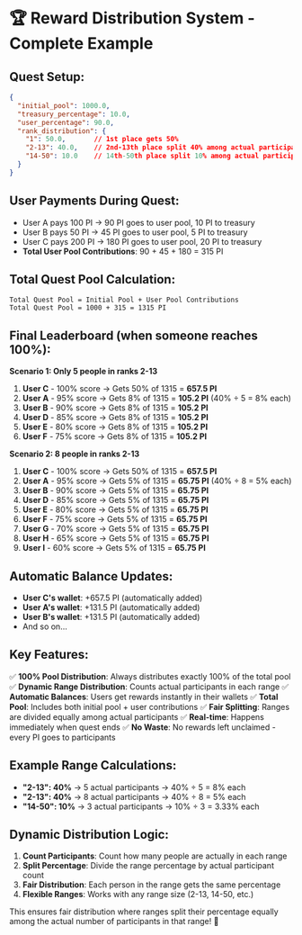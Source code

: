 # 🏆 Reward Distribution System - Complete Example

## **Quest Setup:**
```json
{
  "initial_pool": 1000.0,
  "treasury_percentage": 10.0,
  "user_percentage": 90.0,
  "rank_distribution": {
    "1": 50.0,       // 1st place gets 50%
    "2-13": 40.0,    // 2nd-13th place split 40% among actual participants
    "14-50": 10.0    // 14th-50th place split 10% among actual participants
  }
}
```

## **User Payments During Quest:**
- User A pays 100 PI → 90 PI goes to user pool, 10 PI to treasury
- User B pays 50 PI → 45 PI goes to user pool, 5 PI to treasury
- User C pays 200 PI → 180 PI goes to user pool, 20 PI to treasury
- **Total User Pool Contributions**: 90 + 45 + 180 = 315 PI

## **Total Quest Pool Calculation:**
```
Total Quest Pool = Initial Pool + User Pool Contributions
Total Quest Pool = 1000 + 315 = 1315 PI
```

## **Final Leaderboard (when someone reaches 100%):**
**Scenario 1: Only 5 people in ranks 2-13**
1. **User C** - 100% score → Gets 50% of 1315 = **657.5 PI**
2. **User A** - 95% score → Gets 8% of 1315 = **105.2 PI** (40% ÷ 5 = 8% each)
3. **User B** - 90% score → Gets 8% of 1315 = **105.2 PI**
4. **User D** - 85% score → Gets 8% of 1315 = **105.2 PI**
5. **User E** - 80% score → Gets 8% of 1315 = **105.2 PI**
6. **User F** - 75% score → Gets 8% of 1315 = **105.2 PI**

**Scenario 2: 8 people in ranks 2-13**
1. **User C** - 100% score → Gets 50% of 1315 = **657.5 PI**
2. **User A** - 95% score → Gets 5% of 1315 = **65.75 PI** (40% ÷ 8 = 5% each)
3. **User B** - 90% score → Gets 5% of 1315 = **65.75 PI**
4. **User D** - 85% score → Gets 5% of 1315 = **65.75 PI**
5. **User E** - 80% score → Gets 5% of 1315 = **65.75 PI**
6. **User F** - 75% score → Gets 5% of 1315 = **65.75 PI**
7. **User G** - 70% score → Gets 5% of 1315 = **65.75 PI**
8. **User H** - 65% score → Gets 5% of 1315 = **65.75 PI**
9. **User I** - 60% score → Gets 5% of 1315 = **65.75 PI**

## **Automatic Balance Updates:**
- **User C's wallet**: +657.5 PI (automatically added)
- **User A's wallet**: +131.5 PI (automatically added)
- **User B's wallet**: +131.5 PI (automatically added)
- And so on...

## **Key Features:**
✅ **100% Pool Distribution**: Always distributes exactly 100% of the total pool
✅ **Dynamic Range Distribution**: Counts actual participants in each range
✅ **Automatic Balances**: Users get rewards instantly in their wallets
✅ **Total Pool**: Includes both initial pool + user contributions
✅ **Fair Splitting**: Ranges are divided equally among actual participants
✅ **Real-time**: Happens immediately when quest ends
✅ **No Waste**: No rewards left unclaimed - every PI goes to participants

## **Example Range Calculations:**
- **"2-13": 40%** → 5 actual participants → 40% ÷ 5 = 8% each
- **"2-13": 40%** → 8 actual participants → 40% ÷ 8 = 5% each
- **"14-50": 10%** → 3 actual participants → 10% ÷ 3 = 3.33% each

## **Dynamic Distribution Logic:**
1. **Count Participants**: Count how many people are actually in each range
2. **Split Percentage**: Divide the range percentage by actual participant count
3. **Fair Distribution**: Each person in the range gets the same percentage
4. **Flexible Ranges**: Works with any range size (2-13, 14-50, etc.)

This ensures fair distribution where ranges split their percentage equally among the actual number of participants in that range! 🎯
